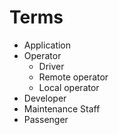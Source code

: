 # Terms

- Application
- Operator
  - Driver
  - Remote operator
  - Local operator
- Developer
- Maintenance Staff
- Passenger
